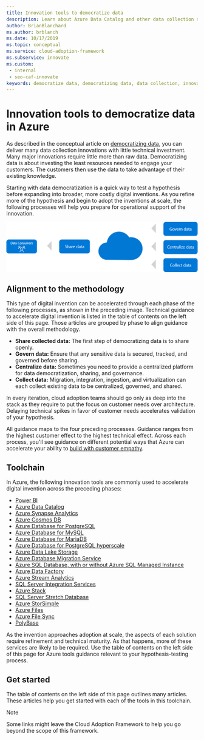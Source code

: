 ```yaml
---
title: Innovation tools to democratize data
description: Learn about Azure Data Catalog and other data collection services that help you quickly test a hypothesis before expanding into broader, more costly digital inventions.
author: BrianBlanchard
ms.author: brblanch
ms.date: 10/17/2019
ms.topic: conceptual
ms.service: cloud-adoption-framework
ms.subservice: innovate
ms.custom: 
 - internal
 - seo-caf-innovate
keywords: democratize data, democratizing data, data collection, innovation tools
---
```


# Innovation tools to democratize data in Azure

As described in the conceptual article on [democratizing data](../considerations/data.md), you can deliver many data collection innovations with little technical investment. Many major innovations require little more than raw data. Democratizing data is about investing the least resources needed to engage your customers. The customers then use the data to take advantage of their existing knowledge.

Starting with data democratization is a quick way to test a hypothesis before expanding into broader, more costly digital inventions. As you refine more of the hypothesis and begin to adopt the inventions at scale, the following processes will help you prepare for operational support of the innovation.

![Diagram that shows the Cloud Adoption Framework approach to democratizing data.](../../_images/innovate/democratize-data.png)

## Alignment to the methodology

This type of digital invention can be accelerated through each phase of the following processes, as shown in the preceding image. Technical guidance to accelerate digital invention is listed in the table of contents on the left side of this page. Those articles are grouped by phase to align guidance with the overall methodology.

- **Share collected data:** The first step of democratizing data is to share openly.
- **Govern data:** Ensure that any sensitive data is secured, tracked, and governed before sharing.
- **Centralize data:** Sometimes you need to provide a centralized platform for data democratization, sharing, and governance.
- **Collect data:** Migration, integration, ingestion, and virtualization can each collect existing data to be centralized, governed, and shared.

In every iteration, cloud adoption teams should go only as deep into the stack as they require to put the focus on customer needs over architecture. Delaying technical spikes in favor of customer needs accelerates validation of your hypothesis.

All guidance maps to the four preceding processes. Guidance ranges from the highest customer effect to the highest technical effect. Across each process, you'll see guidance on different potential ways that Azure can accelerate your ability to [build with customer empathy](../considerations/build.md).

## Toolchain

In Azure, the following innovation tools are commonly used to accelerate digital invention across the preceding phases:

- [Power BI](/power-bi/)
- [Azure Data Catalog](/azure/data-catalog/)
- [Azure Synapse Analytics](/azure/synapse-analytics/)
- [Azure Cosmos DB](/azure/cosmos-db/)
- [Azure Database for PostgreSQL](/azure/postgresql/)
- [Azure Database for MySQL](/azure/mysql/)
- [Azure Database for MariaDB](/azure/mariadb/)
- [Azure Database for PostgreSQL hyperscale](/azure/postgresql/concepts-hyperscale-nodes)
- [Azure Data Lake Storage](/azure/storage/blobs/data-lake-storage-introduction)
- [Azure Database Migration Service](/azure/dms/)
- [Azure SQL Database, with or without Azure SQL Managed Instance](/azure/azure-sql/)
- [Azure Data Factory](/azure/data-factory/)
- [Azure Stream Analytics](/azure/stream-analytics/)
- [SQL Server Integration Services](/sql/integration-services/sql-server-integration-services)
- [Azure Stack](/azure-stack/)
- [SQL Server Stretch Database](/sql/sql-server/stretch-database/stretch-database)
- [Azure StorSimple](/azure/storsimple/)
- [Azure Files](/azure/storage/files/)
- [Azure File Sync](/azure/storage/files/storage-sync-files-planning)
- [PolyBase](/sql/relational-databases/polybase/polybase-guide)

As the invention approaches adoption at scale, the aspects of each solution require refinement and technical maturity. As that happens, more of these services are likely to be required. Use the table of contents on the left side of this page for Azure tools guidance relevant to your hypothesis-testing process.

## Get started

The table of contents on the left side of this page outlines many articles. These articles help you get started with each of the tools in this toolchain.

> [!NOTE]
> Some links might leave the Cloud Adoption Framework to help you go beyond the scope of this framework.
